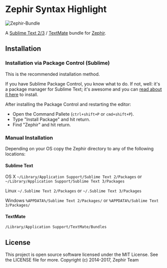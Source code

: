 # Zephir Syntax Highlight

![Zephir-Bundle](http://i.imgur.com/7cFLfoh.png)

A [Sublime Text 2/3](http://www.sublimetext.com/) / [TextMate](http://macromates.com/) bundle for
[Zephir](http://zephir-lang.com).

## Installation

### Installation via Package Control (Sublime)

This is the recommended installation method.

If you have Sublime Package Control, you know what to do. If not, well: it's a package manager for Sublime Text;
it's awesome and you can [read about it here](http://wbond.net/sublime_packages/package_control) to install.

After installing the Package Control and restarting the editor:

* Open the Command Pallete (`ctrl+shift+P` or `cmd+shift+P`).
* Type "Install Package" and hit return.
* Find "Zephir" and hit return.


### Manual Installation

Depending on your OS copy the Zephir directory to any of the following locations:

#### Sublime Text

OS X
`~/Library/Application Support/Sublime Text 2/Packages`
or
`~/Library/Application Support/Sublime Text 3/Packages`

Linux
`~/.Sublime Text 2/Packages`
or
`~/.Sublime Text 3/Packages`

Windows
`%APPDATA%/Sublime Text 2/Packages/`
or
`%APPDATA%/Sublime Text 3/Packages/`

#### TextMate

`/Library/Application Support/TextMate/Bundles`

## License

This project is open source software licensed under the MIT License. See the LICENSE file for more.
Copyright (c) 2014-2017, Zephir Team
